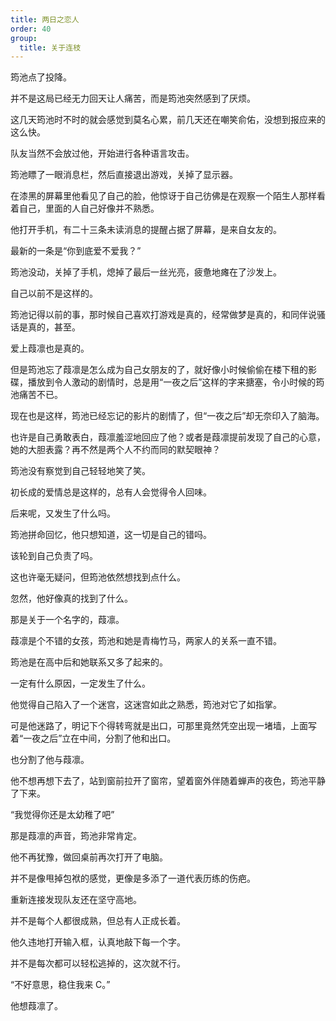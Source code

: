 ```yaml
---
title: 两日之恋人
order: 40
group:
  title: 关于连枝
---
```


筠池点了投降。

并不是这局已经无力回天让人痛苦，而是筠池突然感到了厌烦。

这几天筠池时不时的就会感觉到莫名心累，前几天还在嘲笑俞佑，没想到报应来的这么快。

队友当然不会放过他，开始进行各种语言攻击。

筠池瞟了一眼消息栏，然后直接退出游戏，关掉了显示器。

在漆黑的屏幕里他看见了自己的脸，他惊讶于自己彷佛是在观察一个陌生人那样看着自己，里面的人自己好像并不熟悉。

他打开手机，有二十三条未读消息的提醒占据了屏幕，是来自女友的。

最新的一条是“你到底爱不爱我？”

筠池没动，关掉了手机，熄掉了最后一丝光亮，疲惫地瘫在了沙发上。

自己以前不是这样的。

筠池记得以前的事，那时候自己喜欢打游戏是真的，经常做梦是真的，和同伴说骚话是真的，甚至。

爱上葭凛也是真的。

但是筠池忘了葭凛是怎么成为自己女朋友的了，就好像小时候偷偷在楼下租的影碟，播放到令人激动的剧情时，总是用“一夜之后”这样的字来搪塞，令小时候的筠池痛苦不已。

现在也是这样，筠池已经忘记的影片的剧情了，但“一夜之后”却无奈印入了脑海。

也许是自己勇敢表白，葭凛羞涩地回应了他？或者是葭凛提前发现了自己的心意，她的大胆表露？再不然是两个人不约而同的默契眼神？

筠池没有察觉到自己轻轻地笑了笑。

初长成的爱情总是这样的，总有人会觉得令人回味。

后来呢，又发生了什么吗。

筠池拼命回忆，他只想知道，这一切是自己的错吗。

该轮到自己负责了吗。

这也许毫无疑问，但筠池依然想找到点什么。

忽然，他好像真的找到了什么。

那是关于一个名字的，葭凛。

葭凛是个不错的女孩，筠池和她是青梅竹马，两家人的关系一直不错。

筠池是在高中后和她联系又多了起来的。

一定有什么原因，一定发生了什么。

他觉得自己陷入了一个迷宫，这迷宫如此之熟悉，筠池对它了如指掌。

可是他迷路了，明记下个得转弯就是出口，可那里竟然凭空出现一堵墙，上面写着“一夜之后”立在中间，分割了他和出口。

也分割了他与葭凛。

他不想再想下去了，站到窗前拉开了窗帘，望着窗外伴随着蝉声的夜色，筠池平静了下来。

“我觉得你还是太幼稚了吧”

那是葭凛的声音，筠池非常肯定。

他不再犹豫，做回桌前再次打开了电脑。

并不是像甩掉包袱的感觉，更像是多添了一道代表历练的伤疤。

重新连接发现队友还在坚守高地。

并不是每个人都很成熟，但总有人正成长着。

他久违地打开输入框，认真地敲下每一个字。

并不是每次都可以轻松逃掉的，这次就不行。

“不好意思，稳住我来 C。”

他想葭凛了。
